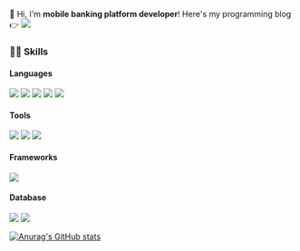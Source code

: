 <!--
**LeenaKim/LeenaKim** is a ✨ _special_ ✨ repository because its `README.md` (this file) appears on your GitHub profile.

Here are some ideas to get you started:


- 🔭 I’m currently working on ...
- 🌱 I’m currently learning ...
- 👯 I’m looking to collaborate on ...
- 🤔 I’m looking for help with ...
- 💬 Ask me about ...
- 📫 How to reach me: ...
- 😄 Pronouns: ...
- ⚡ Fun fact: ...
-->
🌟  Hi, I'm **mobile banking platform developer**!
Here's my programming blog 👉  <img src="https://img.shields.io/badge/Blog-050505?endpoint?url=https://leenakim.github.io/&style=flat-square&logoColor=white"/> 

### 👩‍💻 Skills

#### Languages

<img src="https://img.shields.io/badge/Java-b3463e?style=flat-square&logo=Java&logoColor=white"/> <img src="https://img.shields.io/badge/Javascript-f7e919?style=flat-square&logo=Javascript&logoColor=black"/> <img src="https://img.shields.io/badge/JSP-f7ad19?style=flat-square&logo=JSP&logoColor=white"/> <img src="https://img.shields.io/badge/Python-1b2fe3?style=flat-square&logo=Python&logoColor=white"/> <img src="https://img.shields.io/badge/R-3a12b3?style=flat-square&logo=R&logoColor=white"/>

#### Tools

<img src="https://img.shields.io/badge/Git-050505?style=flat-square&logo=Git&logoColor=white"/> <img src="https://img.shields.io/badge/Tableau-f79c1b?style=flat-square&logo=Tableau&logoColor=white"/> <img src="https://img.shields.io/badge/Docker-16c4f0?style=flat-square&logo=Docker&logoColor=white"/> 

#### Frameworks

<img src="https://img.shields.io/badge/Spring-17962e?style=flat-square&logo=Spring&logoColor=white"/> 

#### Database

<img src="https://img.shields.io/badge/Oracle-ed1127?style=flat-square&logo=Oracle&logoColor=white"/> <img src="https://img.shields.io/badge/MySQL-2f328f?style=flat-square&logo=MySQL&logoColor=white"/> 

[![Anurag's GitHub stats](https://github-readme-stats.vercel.app/api?username=LeenaKim&hide=prs&theme=algolia)](https://github.com/anuraghazra/github-readme-stats)
